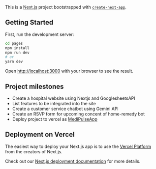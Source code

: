 This is a [Next.js](https://nextjs.org/) project bootstrapped with [`create-next-app`](https://github.com/vercel/next.js/tree/canary/packages/create-next-app).

## Getting Started

First, run the development server:

```bash
cd pages
npm install
npm run dev
# or
yarn dev
```

Open [http://localhost:3000](http://localhost:3000) with your browser to see the result.
 

## Project milestones
- Create a hospital website using Nextjs and GooglesheetsAPI
- List features to be integrated into the site
- Create a customer service chatbot using Gemini API
- Create an RSVP form for upcoming concent of home-remedy bot
- Deploy project to vercel as [MediPulseApp](https://medi-pulse-app.vercel.app/)
 

## Deployment on Vercel

The easiest way to deploy your Next.js app is to use the [Vercel Platform](https://vercel.com/new?utm_medium=default-template&filter=next.js&utm_source=create-next-app&utm_campaign=create-next-app-readme) from the creators of Next.js.

Check out our [Next.js deployment documentation](https://nextjs.org/docs/deployment) for more details.
